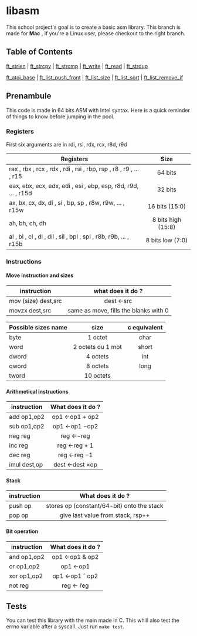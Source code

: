 # libasm
This school project's goal is to create a basic asm library. This branch is made for **Mac** , if you're a Linux user, please checkout to the right branch.

## Table of Contents  
[ft_strlen](#strlen) | [ft_strcpy](#strcpy) | [ft_strcmp](#strcmp) | [ft_write](#write) | [ft_read](#read) | [ft_strdup](#strdup)


[ft_atoi_base](#atoi_base) | [ft_list_push_front](#list_push_front) | [ft_list_size](#list_size) | [ft_list_sort](#list_sort) | [ft_list_remove_if](#list_remove_if)

## Prenambule
This code is made in 64 bits ASM with Intel syntax. Here is a quick reminder of things to know before jumping in the pool.

### Registers
First six arguments are in rdi, rsi, rdx, rcx, r8d, r9d

| Registers                                                           | Size                   |
| ------------------------------------------------------------------- |:----------------------:|
| rax , rbx , rcx , rdx , rdi , rsi , rbp, rsp , r8 , r9 , ... , r15  | 64 bits                |
| eax, ebx, ecx, edx, edi , esi , ebp, esp, r8d, r9d, ... , r15d      | 32 bits                |
| ax, bx, cx, dx, di , si , bp, sp , r8w, r9w, ... , r15w             | 16 bits (15:0)         |
| ah, bh, ch, dh                                                      | 8 bits high (15:8)     |
| al , bl , cl , dl , dil , sil , bpl , spl , r8b, r9b, ... , r15b    | 8 bits low (7:0)       |


### Instructions
#### Move instruction and sizes
| instruction         | what does it do ?                         |       
| ------------------- |:-----------------------------------------:|       
| mov (size) dest,src | dest ←src                                 |       
| movzx dest,src      | same as move, fills the blanks with 0     |       
                                                                          
       
| Possible sizes name | size              | c equivalent |
| ------------------- |:-----------------:|:------------:|
| byte                | 1 octet           | char         |
| word                | 2 octets ou 1 mot | short        |
| dword               | 4 octets          | int          |
| qword               | 8 octets          | long         |
| tword               | 10 octets         |              |

#### Arithmetical instructions

| instruction         | What does it do ?                         |
| ------------------- |:-----------------------------------------:|       
| add op1,op2         | op1 ←op1 + op2                            |
| sub op1,op2         | op1 ←op1 −op2                             |
| neg reg             | reg ←−reg                                 |
| inc reg             | reg ←reg + 1                              |
| dec reg             | reg ←reg −1                               |
| imul dest,op        | dest ←dest ×op                            |

#### Stack
| instruction         | What does it do ?                         |
| ------------------- |:-----------------------------------------:| 
| push op             | stores op (constant/64-bit) onto the stack|
| pop op              | give last value from stack, rsp++         |

#### Bit operation
| instruction         | What does it do ?                         |
| ------------------- |:-----------------------------------------:| 
| and op1,op2         | op1 ←op1 & op2                            |
| or  op1,op2         | op1 ←op1 | op2                            |
| xor op1,op2         | op1 ←op1 ˆ op2                            |
| not reg             | reg ←  ̃reg                                |

## Tests
You can test this library with the main made in C. This whill also test the errno variable after a syscall.
Just run `make test`.
